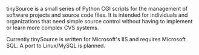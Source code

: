 tinySource is a small series of Python CGI scripts for the management of software projects and source code files. It is intended for individuals and organizations that need simple source control without having to implement or learn more complex CVS systems.

Currently tinySource is written for Microsoft's IIS and requires Microsoft SQL. A port to Linux/MySQL is planned.